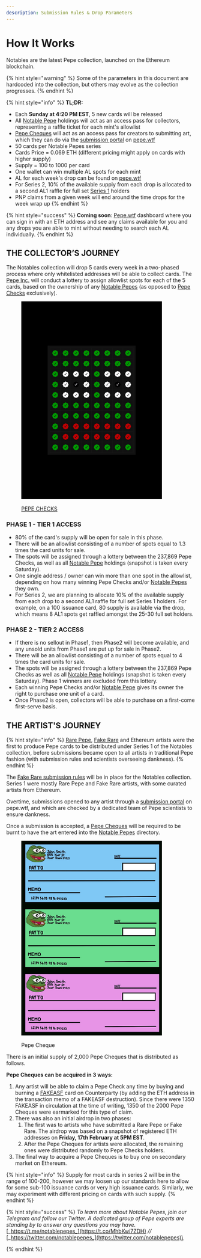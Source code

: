 ```yaml
---
description: Submission Rules & Drop Parameters
---
```


# How It Works

Notables are the latest Pepe collection, launched on the Ethereum blockchain.

{% hint style="warning" %}
Some of the parameters in this document are hardcoded into the collection, but others may evolve as the collection progresses.
{% endhint %}

{% hint style="info" %}
**TL;DR:**

* Each **Sunday at 4:20 PM EST**, 5 new cards will be released
* All [Notable Pepe](https://pepe.wtf/collection/notable-pepes) holdings will act as an access pass for collectors, representing a raffle ticket for each mint's allowlist
* [Pepe Cheques](https://pepe.wtf/asset/Pepe-Cheques) will act as an access pass for creators to submitting art, which they can do via the [submission portal](https://pepe.wtf/submission) on [pepe.wtf](../pepe.wtf.md)
* 50 cards per Notable Pepes series
* Cards Price = 0.069 ETH (different pricing might apply on cards with higher supply)
* Supply = 100 to 1000 per card
* One wallet can win multiple AL spots for each mint
* AL for each week's drop can be found on [pepe.wtf](../pepe.wtf.md)
* For Series 2, 10% of the available supply from each drop is allocated to a second AL1 raffle for full set [Series 1](https://pepe.wtf/collection/notable-pepes) holders
* PNP claims from a given week will end around the time drops for the week wrap up
{% endhint %}

{% hint style="success" %}
**Coming soon**: [Pepe.wtf](../pepe.wtf.md) dashboard where you can sign in with an ETH address and see any claims available for you and any drops you are able to mint without needing to search each AL individually.
{% endhint %}

## THE COLLECTOR’S JOURNEY

The Notables collection will drop 5 cards every week in a two-phased process where only whitelisted addresses will be able to collect cards. The [Pepe Inc.](../pepe-inc..md) will conduct a lottery to assign allowlist spots for each of the 5 cards, based on the ownership of any [Notable Pepes](https://pepe.wtf/collection/notable-pepes) (as opposed to [Pepe Checks](https://pepe.wtf/asset/Pepe-Checks) exclusively).

<figure><img src="../../.gitbook/assets/CHECKS.png" alt="" width="375"><figcaption><p><a href="https://pepe.wtf/asset/CHECKS">PEPE CHECKS</a></p></figcaption></figure>

### PHASE 1 - TIER 1 ACCESS

* 80% of the card's supply will be open for sale in this phase.
* There will be an allowlist consisting of a number of spots equal to 1.3 times the card units for sale.
* The spots will be assigned through a lottery between the 237,869 Pepe Checks, as well as all [Notable Pepe](https://pepe.wtf/collection/notable-pepes) holdings (snapshot is taken every Saturday).
* One single address / owner can win more than one spot in the allowlist, depending on how many winning Pepe Checks and/or [Notable Pepes](https://pepe.wtf/collection/notable-pepes) they own.&#x20;
* For Series 2, we are planning to allocate 10% of the available supply from each drop to a second AL1 raffle for full set Series 1 holders. For example, on a 100 issuance card, 80 supply is available via the drop, which means 8 AL1 spots get raffled amongst the 25-30 full set holders.&#x20;

### PHASE 2 - TIER 2 ACCESS

* If there is no sellout in Phase1, then Phase2 will become available, and any unsold units from Phase1 are put up for sale in Phase2.
* There will be an allowlist consisting of a number of spots equal to 4 times the card units for sale.
* The spots will be assigned through a lottery between the 237,869 Pepe Checks as well as all [Notable Pepe](https://pepe.wtf/collection/notable-pepes) holdings (snapshot is taken every Saturday). Phase 1 winners are excluded from this lottery.
* Each winning Pepe Checks and/or [Notable Pepe](https://pepe.wtf/collection/notable-pepes) gives its owner the right to purchase one unit of a card.
* Once Phase2 is open, collectors will be able to purchase on a first-come first-serve basis.

## THE ARTIST'S JOURNEY

{% hint style="info" %}
[Rare Pepe](../../chapter-2-the-rare-pepe-project/the-rare-pepe-blockchain-project/), [Fake Rare](../../chapter-2-the-rare-pepe-project/fake-rares-and-dank-rares/fake-rare-artists.md) and Ethereum artists were the first to produce Pepe cards to be distributed under Series 1 of the Notables collection, before submissions became open to all artists in traditional Pepe fashion (with submission rules and scientists overseeing dankness).
{% endhint %}

The [Fake Rare submission rules](../../chapter-2-the-rare-pepe-project/fake-rares-and-dank-rares/fake-rares-submission-rules.md) will be in place for the Notables collection. Series 1 were mostly Rare Pepe and Fake Rare artists, with some curated artists from Ethereum.

Overtime, submissions opened to any artist through a [submission portal](https://pepe.wtf/submission) on pepe.wtf, and which are checked by a dedicated team of Pepe scientists to ensure dankness.

Once a submission is accepted, a [Pepe Cheques](https://pepe.wtf/asset/Pepe-Cheques) will be required to be burnt to have the art entered into the [Notable Pepes](https://pepe.wtf/collection/notable-pepes) directory.

<figure><img src="../../.gitbook/assets/Pepe Cheques-3.jpeg" alt="" width="375"><figcaption><p>Pepe Cheque</p></figcaption></figure>

There is an initial supply of 2,000 Pepe Cheques that is distributed as follows.

**Pepe Cheques can be acquired in 3 ways:**

1. Any artist will be able to claim a Pepe Check any time by buying and burning a [FAKEASF](https://pepe.wtf/asset/FAKEASF) card on Counterparty (by adding the ETH address in the transaction memo of a FAKEASF destruction). Since there were 1350 FAKEASF in circulation at the time of writing, 1350 of the 2000 Pepe Cheques were earmarked for this type of claim.
2. There was also an initial airdrop in two phases:
   1. The first was to artists who have submitted a Rare Pepe or Fake Rare. The airdrop was based on a snapshot of registered ETH addresses on **Friday, 17th February at 5PM EST**.
   2. After the Pepe Cheques for artists were allocated, the remaining ones were distributed randomly to Pepe Checks holders.
3. The final way to acquire a Pepe Cheques is to buy one on secondary market on Ethereum.

{% hint style="info" %}
Supply for most cards in series 2 will be in the range of 100-200, however we may loosen up our standards here to allow for some sub-100 issuance cards or very high issuance cards. Similarly, we may experiment with different pricing on cards with such supply.
{% endhint %}

{% hint style="success" %}
_To learn more about Notable Pepes, join our Telegram and follow our Twitter. A dedicated group of Pepe experts are standing by to answer any questions you may have._ [_https://t.me/notablepepes_](https://t.co/MhbKwi7ZDH) _//_ [_https://twitter.com/notablepepes_](https://twitter.com/notablepepes)\

{% endhint %}
